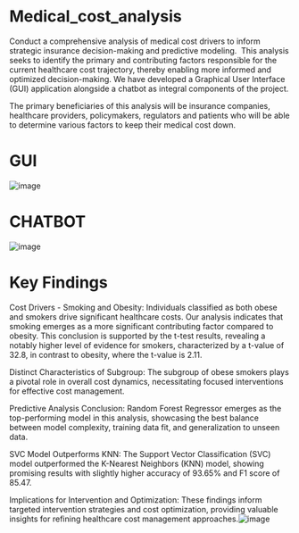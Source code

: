 # Medical_cost_analysis
Conduct a comprehensive analysis of medical cost drivers to inform strategic insurance decision-making and predictive modeling. 
This analysis seeks to identify the primary and contributing factors responsible for the current healthcare cost trajectory, thereby enabling more informed and optimized decision-making.
We have developed a Graphical User Interface (GUI) application alongside a chatbot as integral components of the project.


The primary beneficiaries of this analysis will be insurance companies, healthcare providers, policymakers, regulators and patients who will be able to determine various factors to keep their medical cost down.

# GUI
![image](https://github.com/Rubalkhehra/Medical_cost_analysis/assets/54534273/c2f7c71c-22e3-41d6-afd0-8639f1c9d071)

# CHATBOT
![image](https://github.com/Rubalkhehra/Medical_cost_analysis/assets/54534273/22d2d566-6477-447c-8936-6f05e49a33b1)

# Key Findings
Cost Drivers - Smoking and Obesity: Individuals classified as both obese and smokers drive significant healthcare costs. Our analysis indicates that smoking emerges as a more significant contributing factor compared to obesity. This conclusion is supported by the t-test results, revealing a notably higher level of evidence for smokers, characterized by a t-value of 32.8, in contrast to obesity, where the t-value is 2.11.

Distinct Characteristics of Subgroup: The subgroup of obese smokers plays a pivotal role in overall cost dynamics, necessitating focused interventions for effective cost management.

Predictive Analysis Conclusion: Random Forest Regressor emerges as the top-performing model in this analysis, showcasing the best balance between model complexity, training data fit, and generalization to unseen data.

SVC Model Outperforms KNN: The Support Vector Classification (SVC) model outperformed the K-Nearest Neighbors (KNN) model, showing promising results with slightly higher accuracy of 93.65% and F1 score of 85.47.

Implications for Intervention and Optimization: These findings inform targeted intervention strategies and cost optimization, providing valuable insights for refining healthcare cost management approaches.​![image](https://github.com/Rubalkhehra/Medical_cost_analysis/assets/54534273/d37227b2-20aa-47ad-aeb4-fe9c3646b5ee)


